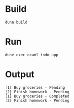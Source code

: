 # Build
```
dune build
```

# Run
```
dune exec ocaml_todo_app
```

# Output
```
[1] Buy groceries - Pending
[2] Finish homework - Pending
[1] Buy groceries - Completed
[2] Finish homework - Pending
```

